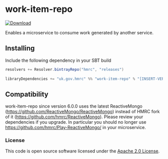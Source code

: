 
# work-item-repo

[ ![Download](https://api.bintray.com/packages/hmrc/releases/work-item-repo/images/download.svg) ](https://bintray.com/hmrc/releases/work-item-repo/_latestVersion)

Enables a microservice to consume work generated by another service.

## Installing
 
Include the following dependency in your SBT build
 
``` scala
resolvers += Resolver.bintrayRepo("hmrc", "releases")
 
libraryDependencies += "uk.gov.hmrc" %% "work-item-repo" % "[INSERT-VERSION]"
```
## Compatibility
work-item-repo since version 6.0.0 uses the latest ReactiveMongo (https://github.com/ReactiveMongo/ReactiveMongo) instead of HMRC fork of it (https://github.com/hmrc/ReactiveMongo). Please review your dependencies if you upgrade. In particular you should no longer use https://github.com/hmrc/Play-ReactiveMongo/ in your microservice. 

### License

This code is open source software licensed under the [Apache 2.0 License]("http://www.apache.org/licenses/LICENSE-2.0.html").
   
